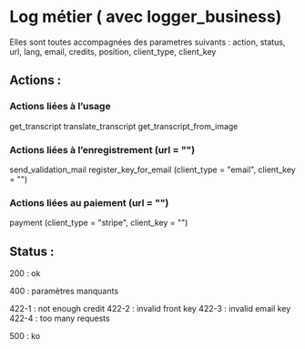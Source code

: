 # Log métier ( avec logger_business)
Elles sont toutes accompagnées des parametres suivants : 
action, status, url, lang, email, credits, position, client_type, client_key 

## Actions : 

### Actions liées à l’usage 
get_transcript 
translate_transcript
get_transcript_from_image

### Actions liées à l’enregistrement (url = "")
send_validation_mail
register_key_for_email (client_type = "email", client_key = "")

### Actions liées au paiement (url = "")
payment (client_type = "stripe", client_key = "")


## Status : 
200 : ok

400 : paramètres manquants

422-1 : not enough credit
422-2 : invalid front key
422-3 : invalid email key
422-4 : too many requests

500 : ko
